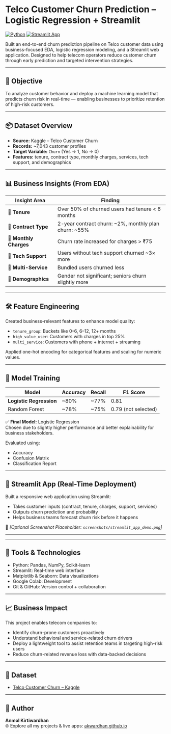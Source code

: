 # Telco Customer Churn Prediction – Logistic Regression + Streamlit

[![Python](https://img.shields.io/badge/Python-3.10-blue)](https://www.python.org/)
[![Streamlit App](https://img.shields.io/badge/Live-App-green)](https://churn-prediction-akwardhan.streamlit.app)

Built an end-to-end churn prediction pipeline on Telco customer data using business-focused EDA, logistic regression modeling, and a Streamlit web application. Designed to help telecom operators reduce customer churn through early prediction and targeted intervention strategies.

---

## 📌 Objective

To analyze customer behavior and deploy a machine learning model that predicts churn risk in real-time — enabling businesses to prioritize retention of high-risk customers.

---

## 📦 Dataset Overview

- **Source:** Kaggle – Telco Customer Churn  
- **Records:** ~7,043 customer profiles  
- **Target Variable:** `Churn` (Yes → 1, No → 0)  
- **Features:** tenure, contract type, monthly charges, services, tech support, and demographics

---

## 📊 Business Insights (From EDA)

| Insight Area | Finding |
|--------------|---------|
| 📆 **Tenure** | Over 50% of churned users had tenure < 6 months |
| 📄 **Contract Type** | 2-year contract churn: ~2%, monthly plan churn: ~55% |
| 💸 **Monthly Charges** | Churn rate increased for charges > ₹75 |
| 🧩 **Tech Support** | Users without tech support churned ~3× more |
| 🧠 **Multi-Service** | Bundled users churned less |
| 👥 **Demographics** | Gender not significant; seniors churn slightly more |

---

## 🛠️ Feature Engineering

Created business-relevant features to enhance model quality:

- `tenure_group`: Buckets like 0–6, 6–12, 12+ months
- `high_value_user`: Customers with charges in top 25%
- `multi_service`: Customers with phone + internet + streaming

Applied one-hot encoding for categorical features and scaling for numeric values.

---

## 🤖 Model Training

| Model | Accuracy | Recall | F1 Score |
|-------|----------|--------|----------|
| **Logistic Regression** | ~80% | ~77% | 0.81 |
| Random Forest | ~78% | ~75% | 0.79 (not selected)

✅ **Final Model:** Logistic Regression  
Chosen due to slightly higher performance and better explainability for business stakeholders.

Evaluated using:
- Accuracy
- Confusion Matrix  
- Classification Report

---

## 🚀 Streamlit App (Real-Time Deployment)

Built a responsive web application using Streamlit:
- Takes customer inputs (contract, tenure, charges, support, services)
- Outputs churn prediction and probability
- Helps business teams forecast churn risk before it happens

📸 _[Optional Screenshot Placeholder: `screenshots/streamlit_app_demo.png`]_

---


---

## 🧠 Tools & Technologies

- Python: Pandas, NumPy, Scikit-learn  
- Streamlit: Real-time web interface  
- Matplotlib & Seaborn: Data visualizations  
- Google Colab: Development  
- Git & GitHub: Version control + collaboration

---

## 📈 Business Impact

This project enables telecom companies to:
- Identify churn-prone customers proactively  
- Understand behavioral and service-related churn drivers  
- Deploy a lightweight tool to assist retention teams in targeting high-risk users  
- Reduce churn-related revenue loss with data-backed decisions

---

## 🔗 Dataset

- [Telco Customer Churn – Kaggle](https://www.kaggle.com/datasets/blastchar/telco-customer-churn)


---

## 📌 Author

**Anmol Kirtiwardhan**  
🌐 Explore all my projects & live apps: [akwardhan.github.io](https://akwardhan.github.io)
